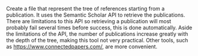 Create a file that represent the tree of references starting from a publication.
It uses the Semantic Scholar API to retrieve the publications. There are limitations to this API so retrieving a publication will most probably fail several times before success, this is done automatically.
Aside the limitations of the API, the number of publications increase greatly with the depth of the tree, making this tool not very practical. Other tools, such as https://www.connectedpapers.com/, are more convenient.
